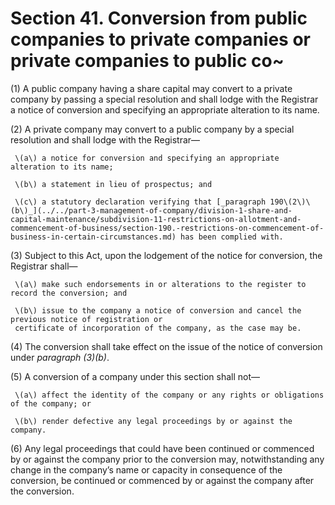 # Section 41. Conversion from public companies to private companies or private companies to public co~

\(1\) A public company having a share capital may convert to a private company by passing a special resolution and shall lodge with the Registrar a notice of conversion and specifying an appropriate alteration to its name.

\(2\) A private company may convert to a public company by a special resolution and shall lodge with the Registrar—

     \(a\) a notice for conversion and specifying an appropriate alteration to its name;

     \(b\) a statement in lieu of prospectus; and

     \(c\) a statutory declaration verifying that [_paragraph 190\(2\)\(b\)_](../../part-3-management-of-company/division-1-share-and-capital-maintenance/subdivision-11-restrictions-on-allotment-and-commencement-of-business/section-190.-restrictions-on-commencement-of-business-in-certain-circumstances.md) has been complied with.

\(3\) Subject to this Act, upon the lodgement of the notice for conversion, the Registrar shall—

     \(a\) make such endorsements in or alterations to the register to record the conversion; and

     \(b\) issue to the company a notice of conversion and cancel the previous notice of registration or   
     certificate of incorporation of the company, as the case may be.

\(4\) The conversion shall take effect on the issue of the notice of conversion under _paragraph \(3\)\(b\)_.

\(5\) A conversion of a company under this section shall not—

     \(a\) affect the identity of the company or any rights or obligations of the company; or

     \(b\) render defective any legal proceedings by or against the company.

\(6\) Any legal proceedings that could have been continued or commenced by or against the company prior to the conversion may, notwithstanding any change in the company’s name or capacity in consequence of the conversion, be continued or commenced by or against the company after the conversion.

